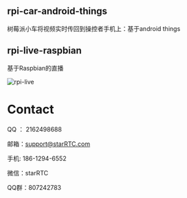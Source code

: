 rpi-car-android-things
---
树莓派小车将视频实时传回到操控者手机上：基于android things

rpi-live-raspbian
---
基于Raspbian的直播

![rpi-live](https://raw.githubusercontent.com/elesos/assets/master/2019/stuff/rpi-live-1.jpg)


Contact
=====
QQ ： 2162498688

邮箱：<a href="mailto:support@starRTC.com">support@starRTC.com</a>

手机: 186-1294-6552

微信：starRTC

QQ群：807242783